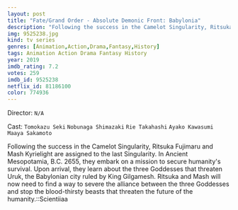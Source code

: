 ```yaml
---
layout: post
title: "Fate/Grand Order - Absolute Demonic Front: Babylonia"
description: "Following the success in the Camelot Singularity, Ritsuka Fujimaru and Mash Kyrielight are assigned to the last Singularity. In Ancient Mesopotamia, B.C. 2655, they embark on a mission to secure humanity's survival. Upon arrival, they learn about the three Goddesses that threaten Uruk, the Babylonian city ruled by King Gilgamesh. Ritsuka and Mash will now need to find a way to severe the alliance between the three Goddesses and stop the blood-thirsty beasts that threaten the future of the humanity..."
img: 9525238.jpg
kind: tv series
genres: [Animation,Action,Drama,Fantasy,History]
tags: Animation Action Drama Fantasy History 
year: 2019
imdb_rating: 7.2
votes: 259
imdb_id: 9525238
netflix_id: 81186100
color: 774936
---
```

Director: `N/A`  

Cast: `Tomokazu Seki` `Nobunaga Shimazaki` `Rie Takahashi` `Ayako Kawasumi` `Maaya Sakamoto` 

Following the success in the Camelot Singularity, Ritsuka Fujimaru and Mash Kyrielight are assigned to the last Singularity. In Ancient Mesopotamia, B.C. 2655, they embark on a mission to secure humanity's survival. Upon arrival, they learn about the three Goddesses that threaten Uruk, the Babylonian city ruled by King Gilgamesh. Ritsuka and Mash will now need to find a way to severe the alliance between the three Goddesses and stop the blood-thirsty beasts that threaten the future of the humanity.::Scientiiaa